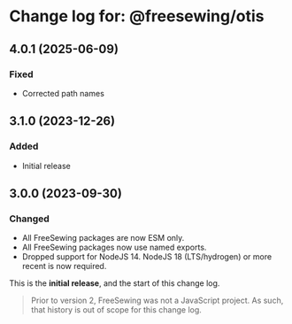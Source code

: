 # Change log for: @freesewing/otis


## 4.0.1 (2025-06-09)

### Fixed

 - Corrected path names

## 3.1.0 (2023-12-26)

### Added

 - Initial release

## 3.0.0 (2023-09-30)

### Changed

 - All FreeSewing packages are now ESM only.
 - All FreeSewing packages now use named exports.
 - Dropped support for NodeJS 14. NodeJS 18 (LTS/hydrogen) or more recent is now required.


This is the **initial release**, and the start of this change log.

> Prior to version 2, FreeSewing was not a JavaScript project.
> As such, that history is out of scope for this change log.

